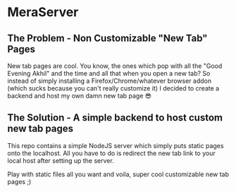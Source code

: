 # MeraServer

## The Problem - Non Customizable "New Tab" Pages 
New tab pages are cool. You know, the ones which pop with all the "Good Evening Akhil" and the time and all that when you open a new tab? 
So instead of simply installing a Firefox/Chrome/whatever browser addon (which sucks because you can't really customize it) I decided to create a backend and host my own damn new tab page :sunglasses:  

## The Solution - A simple backend to host custom new tab pages
This repo contains a simple NodeJS server which simply puts static pages onto the localhost. All you have to do is redirect the new tab link to your local host after setting up the server. 

Play with static files all you want and voila, super cool customizable new tab pages ;) 
